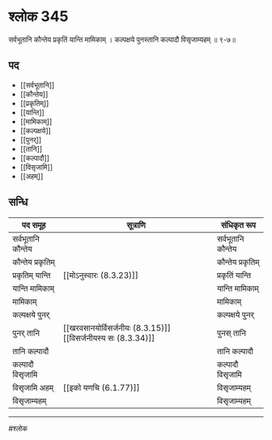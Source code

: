 # श्लोक 345

सर्वभूतानि कौन्तेय प्रकृतिं यान्ति मामिकाम् ।
कल्पक्षये पुनस्तानि कल्पादौ विसृजाम्यहम् ॥ ९-७॥


## पद 

- [[सर्वभूतानि]]
- [[कौन्तेय]]
- [[प्रकृतिम्]]
- [[यान्ति]]
- [[मामिकाम्]]
- [[कल्पक्षये]]
- [[पुनर्]]
- [[तानि]]
- [[कल्पादौ]]
- [[विसृजामि]]
- [[अहम्]]

## सन्धि

| पद समूह | सूत्राणि | संधिकृत रूप |
| ----- | ----- | ----- |
| सर्वभूतानि कौन्तेय |  | सर्वभूतानि कौन्तेय |
| कौन्तेय प्रकृतिम् |  | कौन्तेय प्रकृतिम् |
| प्रकृतिम् यान्ति |  [[मोऽनुस्वारः (8.3.23)]] | प्रकृतिं यान्ति |
| यान्ति मामिकाम् |  | यान्ति मामिकाम् |
| मामिकाम् |  | मामिकाम् |
| कल्पक्षये पुनर् |  | कल्पक्षये पुनर् |
| पुनर् तानि |  [[खरवसानयोर्विसर्जनीयः (8.3.15)]] [[विसर्जनीयस्य सः (8.3.34)]] | पुनस् तानि |
| तानि कल्पादौ |  | तानि कल्पादौ |
| कल्पादौ विसृजामि |  | कल्पादौ विसृजामि |
| विसृजामि अहम् |  [[इको यणचि (6.1.77)]] | विसृजाम्यहम् |
| विसृजाम्यहम् |  | विसृजाम्यहम् |


---

#श्लोक